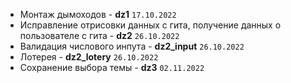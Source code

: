 - Монтаж дымоходов - **dz1** `17.10.2022`
- Исправление отрисовки данных с гита, получение данных о пользователе с гита - **dz2** `26.10.2022`
- Валидация числового инпута - **dz2_input** `26.10.2022`
- Лотерея - **dz2_lotery** `26.10.2022`
- Сохранение выбора темы - **dz3** `02.11.2022`

